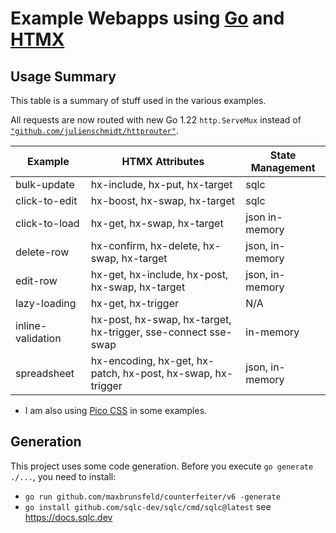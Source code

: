# Example Webapps using [Go](https://go.dev) and [HTMX](https://htmx.org)

## Usage Summary

This table is a summary of stuff used in the various examples.

All requests are now routed with new Go 1.22 `http.ServeMux` instead of [`"github.com/julienschmidt/httprouter"`](github.com/julienschmidt/httprouter).

| Example            | HTMX Attributes                                               | State Management |
|--------------------|---------------------------------------------------------------|------------------|
| bulk-update        | hx-include, hx-put, hx-target                                 | sqlc             |
| click-to-edit      | hx-boost, hx-swap, hx-target                                  | sqlc             |
| click-to-load      | hx-get, hx-swap, hx-target                                    | json  in-memory  |
| delete-row         | hx-confirm, hx-delete, hx-swap, hx-target                     | json, in-memory  |
| edit-row           | hx-get, hx-include, hx-post, hx-swap, hx-target               | json, in-memory  |
| lazy-loading       | hx-get, hx-trigger                                            | N/A              |
| inline-validation  | hx-post, hx-swap, hx-target, hx-trigger, sse-connect sse-swap | in-memory        |
| spreadsheet        | hx-encoding, hx-get, hx-patch, hx-post, hx-swap, hx-trigger   | json, in-memory  |

* I am also using [Pico CSS](https://picocss.com) in some examples.

## Generation

This project uses some code generation. Before you execute `go generate ./...`,
you need to install:

- `go run github.com/maxbrunsfeld/counterfeiter/v6 -generate`
- `go install github.com/sqlc-dev/sqlc/cmd/sqlc@latest` see https://docs.sqlc.dev